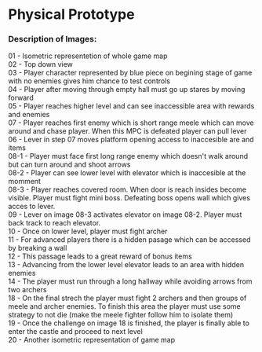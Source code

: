 # Physical Prototype    
### Description of Images:

01 - Isometric representetion of whole game map    
02 - Top down view    
03 - Player character represented by blue piece on begining stage of game with no enemies gives him chance to test controls    
04 - Player after moving through empty hall must go up stares by moving forward    
05 - Player reaches higher level and can see inaccessible area with rewards and enemies    
07 - Player reaches first enemy which is short range meele which can move around and chase player. When this MPC is defeated player can pull lever    
06 - Lever in step 07 moves platform opening access to inaccesible are and items    
08-1 - Player must face first long range enemy which doesn't walk around but can turn around and shoot arrows    
08-2 - Player can see lower level with elevator which is inaccesible at the momment    
08-3 - Player reaches covered room. When door is reach insides become visible. Player must fight mini boss. Defeating boss opens wall which gives acces to lever.    
09 - Lever on image 08-3 activates elevator on image 08-2. Player must back track to reach elevator.    
10 - Once on lower level, player must fight archer    
11 - For advanced players there is a hidden pasage which can be accessed by breaking a wall    
12 - This passage leads to a great reward of bonus items    
13 - Advancing from the lower level elevator leads to an area with hidden enemies    
14 - The player must run through a long hallway while avoiding arrows from two archers    
18 - On the final strech the player must fight 2 archers and then groups of meele and archer enemies. To finish this area the player must   use some strategy to not die (make the meele fighter follow him to isolate them)    
19 - Once the challenge on image 18 is finished, the player is finally able to enter the castle and proceed to next level    
20 - Another isometric representation of game map    

